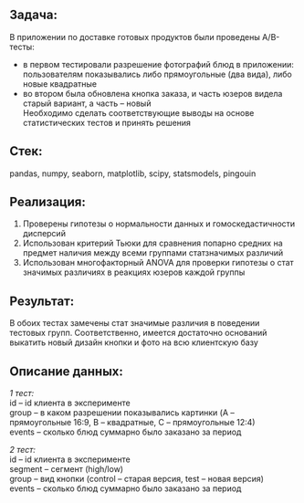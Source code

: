 ## Задача: ##  
В приложении по доставке готовых продуктов были проведены А/В-тесты:  
- в первом тестировали разрешение фотографий блюд в приложении: пользователям показывались либо прямоугольные (два вида), либо новые квадратные  
- во втором была обновлена кнопка заказа, и часть юзеров видела старый вариант, а часть – новый  
Необходимо сделать соответствующие выводы на основе статистических тестов и принять решения

## Стек: ##  
pandas, numpy, seaborn, matplotlib, scipy, statsmodels, pingouin  

## Реализация: ##  
1. Проверены гипотезы о нормальности данных и гомоскедастичности дисперсий
2. Использован критерий Тьюки для сравнения попарно средних на предмет наличия между всеми группами статзначимых различий
3. Использован многофакторный ANOVA для проверки гипотезы о стат значимых различиях в реакциях юзеров каждой группы

## Результат: ##  
В обоих тестах замечены стат значимые различия в поведении тестовых групп. Соответственно, имеется достаточно оснований выкатить новый дизайн кнопки и фото на всю клиентскую базу

## Описание данных: ##  
*1 тест:*  
id – id клиента в эксперименте  
group – в каком разрешении показывались картинки (A – прямоугольные 16:9, B – квадратные, C – прямоугольные 12:4)  
events – сколько блюд суммарно было заказано за период  

*2 тест:*  
id – id клиента в эксперименте  
segment – сегмент (high/low)  
group – вид кнопки (control – старая версия, test – новая версия)  
events – сколько блюд суммарно было заказано за период  
